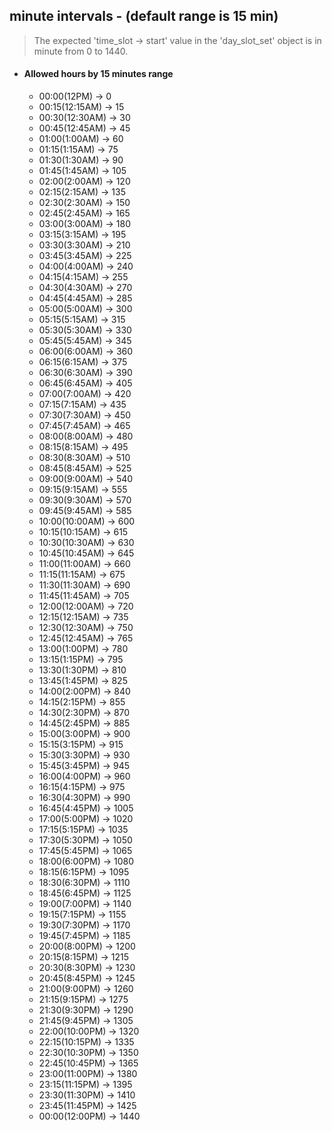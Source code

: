 ## minute intervals - (default range is 15 min)

> The expected 'time_slot -> start' value in the 'day_slot_set' object is in minute from 0 to 1440.

- #### Allowed hours by 15 minutes range
    - 00:00(12PM) -> 0
    - 00:15(12:15AM) -> 15
    - 00:30(12:30AM) -> 30
    - 00:45(12:45AM) -> 45
    - 01:00(1:00AM) -> 60
    - 01:15(1:15AM) -> 75
    - 01:30(1:30AM) -> 90
    - 01:45(1:45AM) -> 105
    - 02:00(2:00AM) -> 120
    - 02:15(2:15AM) -> 135
    - 02:30(2:30AM) -> 150
    - 02:45(2:45AM) -> 165
    - 03:00(3:00AM) -> 180
    - 03:15(3:15AM) -> 195
    - 03:30(3:30AM) -> 210
    - 03:45(3:45AM) -> 225
    - 04:00(4:00AM) -> 240
    - 04:15(4:15AM) -> 255
    - 04:30(4:30AM) -> 270
    - 04:45(4:45AM) -> 285
    - 05:00(5:00AM) -> 300
    - 05:15(5:15AM) -> 315
    - 05:30(5:30AM) -> 330
    - 05:45(5:45AM) -> 345
    - 06:00(6:00AM) -> 360
    - 06:15(6:15AM) -> 375
    - 06:30(6:30AM) -> 390
    - 06:45(6:45AM) -> 405
    - 07:00(7:00AM) -> 420
    - 07:15(7:15AM) -> 435
    - 07:30(7:30AM) -> 450
    - 07:45(7:45AM) -> 465
    - 08:00(8:00AM) -> 480
    - 08:15(8:15AM) -> 495
    - 08:30(8:30AM) -> 510
    - 08:45(8:45AM) -> 525
    - 09:00(9:00AM) -> 540
    - 09:15(9:15AM) -> 555
    - 09:30(9:30AM) -> 570
    - 09:45(9:45AM) -> 585
    - 10:00(10:00AM) -> 600
    - 10:15(10:15AM) -> 615
    - 10:30(10:30AM) -> 630
    - 10:45(10:45AM) -> 645
    - 11:00(11:00AM) -> 660
    - 11:15(11:15AM) -> 675
    - 11:30(11:30AM) -> 690
    - 11:45(11:45AM) -> 705
    - 12:00(12:00AM) -> 720
    - 12:15(12:15AM) -> 735
    - 12:30(12:30AM) -> 750
    - 12:45(12:45AM) -> 765
    - 13:00(1:00PM) -> 780
    - 13:15(1:15PM) -> 795
    - 13:30(1:30PM) -> 810
    - 13:45(1:45PM) -> 825
    - 14:00(2:00PM) -> 840
    - 14:15(2:15PM) -> 855
    - 14:30(2:30PM) -> 870
    - 14:45(2:45PM) -> 885
    - 15:00(3:00PM) -> 900
    - 15:15(3:15PM) -> 915
    - 15:30(3:30PM) -> 930
    - 15:45(3:45PM) -> 945
    - 16:00(4:00PM) -> 960
    - 16:15(4:15PM) -> 975
    - 16:30(4:30PM) -> 990
    - 16:45(4:45PM) -> 1005
    - 17:00(5:00PM) -> 1020
    - 17:15(5:15PM) -> 1035
    - 17:30(5:30PM) -> 1050
    - 17:45(5:45PM) -> 1065
    - 18:00(6:00PM) -> 1080
    - 18:15(6:15PM) -> 1095
    - 18:30(6:30PM) -> 1110
    - 18:45(6:45PM) -> 1125
    - 19:00(7:00PM) -> 1140
    - 19:15(7:15PM) -> 1155
    - 19:30(7:30PM) -> 1170
    - 19:45(7:45PM) -> 1185
    - 20:00(8:00PM) -> 1200
    - 20:15(8:15PM) -> 1215
    - 20:30(8:30PM) -> 1230
    - 20:45(8:45PM) -> 1245
    - 21:00(9:00PM) -> 1260
    - 21:15(9:15PM) -> 1275
    - 21:30(9:30PM) -> 1290
    - 21:45(9:45PM) -> 1305
    - 22:00(10:00PM) -> 1320
    - 22:15(10:15PM) -> 1335
    - 22:30(10:30PM) -> 1350
    - 22:45(10:45PM) -> 1365
    - 23:00(11:00PM) -> 1380
    - 23:15(11:15PM) -> 1395
    - 23:30(11:30PM) -> 1410
    - 23:45(11:45PM) -> 1425
    - 00:00(12:00PM) -> 1440
